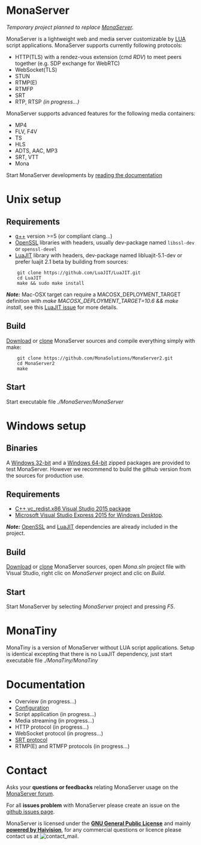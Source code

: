 # MonaServer
*Temporary project planned to replace [MonaServer](https://github.com/MonaSolutions/MonaServer).*

MonaServer is a lightweight web and media server customizable by [LUA](https://www.lua.org/) script applications.
MonaServer supports currently following protocols:
- HTTP(TLS) with a rendez-vous extension (cmd *RDV*) to meet peers together (e.g. SDP exchange for WebRTC)
- WebSocket(TLS)
- STUN
- RTMP(E)
- RTMFP
- SRT
- RTP, RTSP *(in progress...)*

MonaServer supports advanced features for the following media containers:
- MP4
- FLV, F4V
- TS
- HLS
- ADTS, AAC, MP3
- SRT, VTT
- Mona

Start MonaServer developments by [reading the documentation](#Documentation)

# Unix setup

## Requirements
- [g++](https://gcc.gnu.org/) version >=5 (or compliant clang...)
- [OpenSSL](https://www.openssl.org/) libraries with headers, usually dev-package named `libssl-dev` or `openssl-devel`
- [LuaJIT](http://luajit.org/) library with headers, dev-package named libluajit-5.1-dev or prefer luajit 2.1 beta by building from sources:
```
    git clone https://github.com/LuaJIT/LuaJIT.git
    cd LuaJIT
    make && sudo make install
```
***Note:*** Mac-OSX target can require a MACOSX_DEPLOYMENT_TARGET definition with *make MACOSX_DEPLOYMENT_TARGET=10.6 && make install*, see this [LuaJIT issue](https://github.com/LuaJIT/LuaJIT/issues/484) for more details.

## Build
[Download] or [clone] MonaServer sources and compile everything simply with make:
```
    git clone https://github.com/MonaSolutions/MonaServer2.git
    cd MonaServer2
    make
```

## Start
Start executable file *./MonaServer/MonaServer*


# Windows setup

## Binaries
A [Windows 32-bit](https://sourceforge.net/projects/monaserver/files/MonaServer/MonaServer_Win32.zip/download) and a [ Windows 64-bit](https://sourceforge.net/projects/monaserver/files/MonaServer/MonaServer_Win64.zip/download) zipped packages are provided to test MonaServer. However we recommend to build the github version from the sources for production use.

## Requirements
- [C++ vc_redist.x86 Visual Studio 2015 package](https://www.microsoft.com/it-it/download/details.aspx?id=48145)
- [Microsoft Visual Studio Express 2015 for Windows Desktop](https://my.visualstudio.com/Downloads?q=visual%20studio%202015&wt.mc_id=o~msft~vscom~older-downloads).

***Note:*** [OpenSSL](https://www.openssl.org/) and [LuaJIT](http://luajit.org/) dependencies are already included in the project.

## Build
[Download] or [clone] MonaServer sources, open *Mona.sln* project file with Visual Studio, right clic on *MonaServer* project and clic on *Build*.

## Start
Start MonaServer by selecting *MonaServer* project and pressing *F5*.

# MonaTiny
MonaTiny is a version of MonaServer without LUA script applications.
Setup is identical excepting that there is no LuaJIT dependency, just start executable file *./MonaTiny/MonaTiny*

# Documentation

- Overview (in progress...)
- [Configuration](https://github.com/MonaSolutions/MonaServer2/blob/master/MonaServer/MonaServer.ini)
- Script application (in progress...)
- Media streaming (in progress...)
- HTTP protocol (in progress...)
- WebSocket protocol (in progress...)
- [SRT protocol](https://docs.google.com/presentation/d/1p6SpXUyXApOfVtG5s3K07Wygtgjh91wspkOc7XbfUNw/edit?usp=sharing)
- RTMP(E) and RTMFP protocols (in progress...)


# Contact

Asks your __questions or feedbacks__ relating MonaServer usage on the [MonaServer forum](https://groups.google.com/forum/#!forum/monaserver).

For all __issues problem__ with MonaServer please create an issue on the [github issues page](https://github.com/MonaSolutions/MonaServer2/issues).

MonaServer is licensed under the **[GNU General Public License]** and mainly **[powered by Haivision](https://www.haivision.com/)**, for any commercial questions or licence please contact us at ![contact_mail].


[Download]: https://codeload.github.com/MonaSolutions/MonaServer2/zip/master
[clone]: https://github.com/MonaSolutions/MonaServer2
[GNU General Public License]: http://www.gnu.org/licenses/
[contact_mail]: https://services.nexodyne.com/email/customicon/CUlFO7mGlaQmRdvbwDkob5dSi6L7Gw%3D%3D/FzgjAUw%3D/000000/ffffff/ffffff/0/image.png




